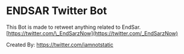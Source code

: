 #

# ENDSAR Twitter Bot

This Bot is made to retweet anything related to EndSar. [https://twitter.com/\_EndSarzNow](https://twitter.com/_EndSarzNow)

Created By: [https://twitter.com/iamnotstatic ](https://twitter.com/iamnotstatic)
